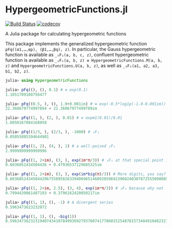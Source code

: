 # HypergeometricFunctions.jl

[![Build Status](https://github.com/JuliaMath/HypergeometricFunctions.jl/workflows/CI/badge.svg)](https://github.com/JuliaMath/HypergeometricFunctions.jl/actions?query=workflow%3ACI) [![codecov](https://codecov.io/gh/JuliaMath/HypergeometricFunctions.jl/branch/master/graph/badge.svg)](https://codecov.io/gh/JuliaMath/HypergeometricFunctions.jl)

A Julia package for calculating hypergeometric functions

This package implements the generalized hypergeometric function `pFq((α1,…,αp), (β1,…,βq), z)`. In particular, the Gauss hypergeometric function is available as `_₂F₁(a, b, c, z)`, confluent hypergeometric function is available as `_₁F₁(a, b, z) ≡ HypergeometricFunctions.M(a, b, z)` and `HypergeometricFunctions.U(a, b, z)`, as well as `_₃F₂(a1, a2, a3, b1, b2, z)`.

```julia
julia> using HypergeometricFunctions

julia> pFq((), (), 0.1) # ≡ exp(0.1)
1.1051709180756477

julia> pFq((0.5, ), (), 1.0+0.001im) # ≡ exp(-0.5*log1p(-1.0-0.001im))
22.360679774997894 + 22.36067977499789im

julia> pFq((1, ), (2, ), 0.01) # ≡ expm1(0.01)/0.01
1.0050167084168058

julia> pFq((1/3, ), (2/3, ), -1000) # ₁F₁
0.05055805394644901

julia> pFq((1, 2), (4, ), 1) # a well-poised ₂F₁
2.9999999999999996

julia> pFq((1, 2+im), (3, ), exp(im*π/3)) # ₂F₁ at that special point in ℂ
0.6036052434504436 + 0.47936537129685325im

julia> pFq((1, 2+im), (3, ), exp(im*big(π)/3)) # More digits, you say?
0.6036052434504420675589582633940696514609205969239602403078725550900852966247618 + 0.4793653712968461935342247941087557738444578105073821284003193221963949116720305im

julia> pFq((1, 2+im, 2.5), (3, 4), exp(im*π/3)) # ₃F₂ because why not
0.7994439061487193 + 0.3796162420050217im

julia> pFq((1, 1), (), -1) # A divergent series
0.5963473623232072

julia> pFq((1, 1), (), -big(1))
0.5963473623231940743410784993692793760741778601525487815734849104823272190869544

```
